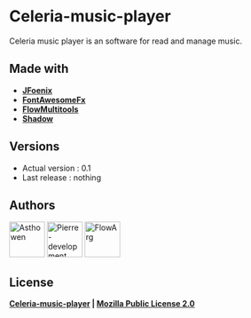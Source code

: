 # Celeria-music-player

Celeria music player is an software for read and manage music. 

## Made with

* [**JFoenix**](https://github.com/jfoenixadmin/JFoenix)
* [**FontAwesomeFx**](https://bitbucket.org/Jerady/fontawesomefx/src/master/)
* [**FlowMultitools**](https://github.com/FlowArg/FlowMultitools)
* [**Shadow**](https://github.com/johnrengelman/shadow)

## Versions

* Actual version : 0.1
* Last release : nothing

## Authors

[<img width="64" src="https://avatars3.githubusercontent.com/u/59535754?s=400&u=48aecdd175dd2dd8867ae063f1973b64d298220b&v=4" alt="Asthowen">](https://github.com/Asthowen)
[<img width="64" src="https://avatars3.githubusercontent.com/u/54412840?s=460&u=237f67ff7ae293da5bc6f993882c943367719143&v=4" alt="Pierre-development">](https://github.com/Pierre-development)
[<img width="64" src="https://avatars0.githubusercontent.com/u/52298108?s=460&u=8d21537ce72df040cc8079afebdab89863510c15&v=4" alt="FlowArg">](https://github.com/FlowArg)

## License

**[Celeria-music-player](https://github.com/Asthowen/Celeria-music-player) | [Mozilla Public License 2.0](https://github.com/Asthowen/Celeria-music-player/blob/master/LICENSE)**